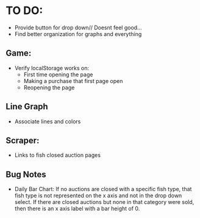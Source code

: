 # TO DO:
* Provide button for drop down// Doesnt feel good...
* Find better organization for graphs and everything

## Game:
* Verify localStorage works on:
	* First time opening the page
	* Making a purchase that first page open
	* Reopening the page

## Line Graph
* Associate lines and colors

## Scraper:
* Links to fish closed auction pages

## Bug Notes
* Daily Bar Chart: If no auctions are closed with a specific fish type, that fish type is not represented on the x axis and not in the drop down select. If there are closed auctions but none in that category were sold, then there is an x axis label with a bar height of 0.

